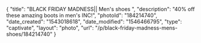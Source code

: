 {
    "title": "BLACK FRIDAY MADNESS|| Men's shoes ",
    "description": "40% off these amazing boots in men's INC!",
    "photoId": "184214740",
    "date_created": "1543018618",
    "date_modified": "1546466795",
    "type": "captivate",
    "layout": "photo",
    "url": "\/p\/black-friday-madness-mens-shoes\/184214740"
}